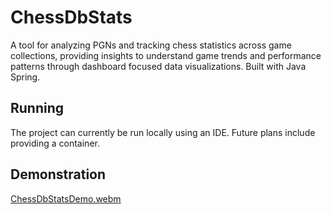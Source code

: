 # ChessDbStats
A tool for analyzing PGNs and tracking chess statistics across game collections, providing insights to understand game trends and performance patterns through dashboard focused data visualizations. Built with Java Spring.


## Running
The project can currently be run locally using an IDE. Future plans include providing a container.

## Demonstration
[ChessDbStatsDemo.webm](https://github.com/arturRDC/ChessDbStats/assets/108555069/da11aff3-cbfd-4756-b04f-02bf58a2ae1d)

